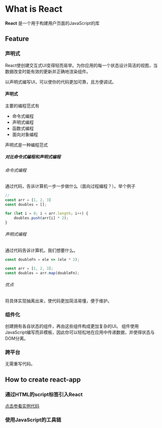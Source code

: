 # What is React

**React** 是一个用于构建用户页面的JavaScript的库

## Feature

### 声明式

React使创建交互式UI变得轻而易举。为你应用的每一个状态设计简洁的视图，当数据改变时能有效的更新并正确地渲染组件。

以声明式编写UI，可以使你的代码更加可靠，且方便调试。

#### 声明式

主要的编程范式有

- 命令式编程
- 声明式编程
- 函数式编程
- 面向对象编程

声明式是一种编程范式

##### 对比命令式编程和声明式编程

###### 命令式编程

通过代码，告诉计算机一步一步做什么（面向过程编程？）。举个例子

``` JavaScript
// 
const arr = [1, 2, 3]
const doubles = [];

for (let i = 0; i < arr.length; i++) {
    doubles.push(arr[i] * 2);
}
```

###### 声明式编程

通过代码告诉计算机，我们想要什么。

``` JavaScript
const doubleFn = ele => (ele * 2);

const arr = [1, 2, 3];
const doubles = arr.map(doubleFn);
```

###### 优点

将具体实现抽离出来，使代码更加简洁易懂，便于维护。


### 组件化

创建拥有各自状态的组件，再由这些组件构成更加复杂的UI。
组件使用JavaScript编写而非模板，因此你可以轻松地在应用中传递数据，并使得状态与DOM分离。

### 跨平台

无需重写代码。

## How to create react-app

### 通过HTML的script标签引入React

[点击参看实例代码](./src/react.html)

### 使用JavaScript的工具链
